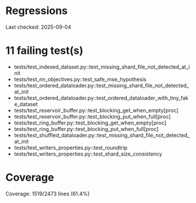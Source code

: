 # Regressions

Last checked: 2025-09-04

# 11 failing test(s)

- tests/test_indexed_dataset.py::test_missing_shard_file_not_detected_at_init
- tests/test_nn_objectives.py::test_safe_mse_hypothesis
- tests/test_ordered_dataloader.py::test_missing_shard_file_not_detected_at_init
- tests/test_ordered_dataloader.py::test_ordered_dataloader_with_tiny_fake_dataset
- tests/test_reservoir_buffer.py::test_blocking_get_when_empty[proc]
- tests/test_reservoir_buffer.py::test_blocking_put_when_full[proc]
- tests/test_ring_buffer.py::test_blocking_get_when_empty[proc]
- tests/test_ring_buffer.py::test_blocking_put_when_full[proc]
- tests/test_shuffled_dataloader.py::test_missing_shard_file_not_detected_at_init
- tests/test_writers_properties.py::test_roundtrip
- tests/test_writers_properties.py::test_shard_size_consistency

# Coverage

Coverage: 1519/2473 lines (61.4%)
